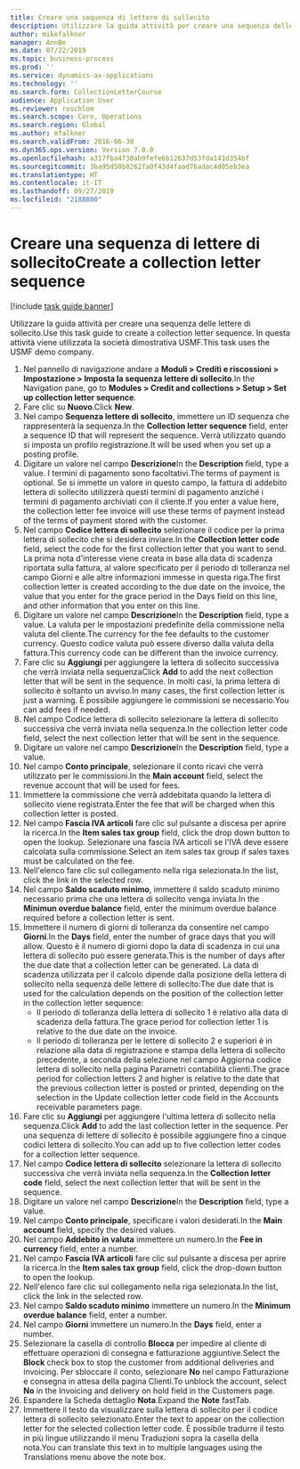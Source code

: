 ```yaml
---
title: Creare una sequenza di lettere di sollecito
description: Utilizzare la guida attività per creare una sequenza delle lettere di sollecito.
author: mikefalkner
manager: AnnBe
ms.date: 07/22/2019
ms.topic: business-process
ms.prod: ''
ms.service: dynamics-ax-applications
ms.technology: ''
ms.search.form: CollectionLetterCourse
audience: Application User
ms.reviewer: roschlom
ms.search.scope: Core, Operations
ms.search.region: Global
ms.author: mfalkner
ms.search.validFrom: 2016-06-30
ms.dyn365.ops.version: Version 7.0.0
ms.openlocfilehash: a317fba4f30ab9fefe6b12637d53fda141d354bf
ms.sourcegitcommit: 3ba95d50b8262fa0f43d4faad76adac4d05eb3ea
ms.translationtype: HT
ms.contentlocale: it-IT
ms.lasthandoff: 09/27/2019
ms.locfileid: "2188880"
---
```

# <a name="create-a-collection-letter-sequence"></a><span data-ttu-id="3686e-103">Creare una sequenza di lettere di sollecito</span><span class="sxs-lookup"><span data-stu-id="3686e-103">Create a collection letter sequence</span></span>

[!include [task guide banner](../../includes/task-guide-banner.md)]

<span data-ttu-id="3686e-104">Utilizzare la guida attività per creare una sequenza delle lettere di sollecito.</span><span class="sxs-lookup"><span data-stu-id="3686e-104">Use this task guide to create a collection letter sequence.</span></span> <span data-ttu-id="3686e-105">In questa attività viene utilizzata la società dimostrativa USMF.</span><span class="sxs-lookup"><span data-stu-id="3686e-105">This task uses the USMF demo company.</span></span>

1. <span data-ttu-id="3686e-106">Nel pannello di navigazione andare a **Moduli > Crediti e riscossioni > Impostazione > Imposta la sequenza lettere di sollecito**.</span><span class="sxs-lookup"><span data-stu-id="3686e-106">In the Navigation pane, go to **Modules > Credit and collections > Setup > Set up collection letter sequence**.</span></span>
2. <span data-ttu-id="3686e-107">Fare clic su **Nuovo**.</span><span class="sxs-lookup"><span data-stu-id="3686e-107">Click **New**.</span></span>
3. <span data-ttu-id="3686e-108">Nel campo **Sequenza lettere di sollecito**, immettere un ID sequenza che rappresenterà la sequenza.</span><span class="sxs-lookup"><span data-stu-id="3686e-108">In the **Collection letter sequence** field, enter a sequence ID that will represent the sequence.</span></span> <span data-ttu-id="3686e-109">Verrà utilizzato quando si imposta un profilo registrazione.</span><span class="sxs-lookup"><span data-stu-id="3686e-109">It will be used when you set up a posting profile.</span></span>
4. <span data-ttu-id="3686e-110">Digitare un valore nel campo **Descrizione**</span><span class="sxs-lookup"><span data-stu-id="3686e-110">In the **Description** field, type a value.</span></span>  <span data-ttu-id="3686e-111">I termini di pagamento sono facoltativi.</span><span class="sxs-lookup"><span data-stu-id="3686e-111">The terms of payment is optional.</span></span> <span data-ttu-id="3686e-112">Se si immette un valore in questo campo, la fattura di addebito lettera di sollecito utilizzerà questi termini di pagamento anziché i termini di pagamento archiviati con il cliente.</span><span class="sxs-lookup"><span data-stu-id="3686e-112">If you enter a value here, the collection letter fee invoice will use these terms of payment instead of the terms of payment stored with the customer.</span></span>  
5. <span data-ttu-id="3686e-113">Nel campo **Codice lettera di sollecito** selezionare il codice per la prima lettera di sollecito che si desidera inviare.</span><span class="sxs-lookup"><span data-stu-id="3686e-113">In the **Collection letter code** field, select the code for the first collection letter that you want to send.</span></span> <span data-ttu-id="3686e-114">La prima nota d'interesse viene creata in base alla data di scadenza riportata sulla fattura, al valore specificato per il periodo di tolleranza nel campo Giorni e alle altre informazioni immesse in questa riga.</span><span class="sxs-lookup"><span data-stu-id="3686e-114">The first collection letter is created according to the due date on the invoice, the value that you enter for the grace period in the Days field on this line, and other information that you enter on this line.</span></span>  
6. <span data-ttu-id="3686e-115">Digitare un valore nel campo **Descrizione**</span><span class="sxs-lookup"><span data-stu-id="3686e-115">In the **Description** field, type a value.</span></span> <span data-ttu-id="3686e-116">La valuta per le impostazioni predefinite della commissione nella valuta del cliente.</span><span class="sxs-lookup"><span data-stu-id="3686e-116">The currency for the fee defaults to the customer currency.</span></span> <span data-ttu-id="3686e-117">Questo codice valuta può essere diverso dalla valuta della fattura.</span><span class="sxs-lookup"><span data-stu-id="3686e-117">This currency code can be different than the invoice currency.</span></span>  
7. <span data-ttu-id="3686e-118">Fare clic su **Aggiungi** per aggiungere la lettera di sollecito successiva che verrà inviata nella sequenza</span><span class="sxs-lookup"><span data-stu-id="3686e-118">Click **Add** to add the next collection letter that will be sent in the sequence.</span></span> <span data-ttu-id="3686e-119">In molti casi, la prima lettera di sollecito è soltanto un avviso.</span><span class="sxs-lookup"><span data-stu-id="3686e-119">In many cases, the first collection letter is just a warning.</span></span> <span data-ttu-id="3686e-120">È possibile aggiungere le commissioni se necessario.</span><span class="sxs-lookup"><span data-stu-id="3686e-120">You can add fees if needed.</span></span>  
8. <span data-ttu-id="3686e-121">Nel campo Codice lettera di sollecito selezionare la lettera di sollecito successiva che verrà inviata nella sequenza.</span><span class="sxs-lookup"><span data-stu-id="3686e-121">In the collection letter code field, select the next collection letter that will be sent in the sequence.</span></span>
9. <span data-ttu-id="3686e-122">Digitare un valore nel campo **Descrizione**</span><span class="sxs-lookup"><span data-stu-id="3686e-122">In the **Description** field, type a value.</span></span>
10. <span data-ttu-id="3686e-123">Nel campo **Conto principale**, selezionare il conto ricavi che verrà utilizzato per le commissioni.</span><span class="sxs-lookup"><span data-stu-id="3686e-123">In the **Main account** field, select the revenue account that will be used for fees.</span></span>
11. <span data-ttu-id="3686e-124">Immettere la commissione che verrà addebitata quando la lettera di sollecito viene registrata.</span><span class="sxs-lookup"><span data-stu-id="3686e-124">Enter the fee that will be charged when this collection letter is posted.</span></span>
12. <span data-ttu-id="3686e-125">Nel campo **Fascia IVA articoli** fare clic sul pulsante a discesa per aprire la ricerca.</span><span class="sxs-lookup"><span data-stu-id="3686e-125">In the **Item sales tax group** field, click the drop down button to open the lookup.</span></span> <span data-ttu-id="3686e-126">Selezionare una fascia IVA articoli se l'IVA deve essere calcolata sulla commissione.</span><span class="sxs-lookup"><span data-stu-id="3686e-126">Select an item sales tax group if sales taxes must be calculated on the fee.</span></span>  
13. <span data-ttu-id="3686e-127">Nell'elenco fare clic sul collegamento nella riga selezionata.</span><span class="sxs-lookup"><span data-stu-id="3686e-127">In the list, click the link in the selected row.</span></span>
14. <span data-ttu-id="3686e-128">Nel campo **Saldo scaduto minimo**, immettere il saldo scaduto minimo necessario prima che una lettera di sollecito venga inviata.</span><span class="sxs-lookup"><span data-stu-id="3686e-128">In the **Minimun overdue balance** field, enter the minimum overdue balance required before a collection letter is sent.</span></span>
15. <span data-ttu-id="3686e-129">Immettere il numero di giorni di tolleranza da consentire nel campo **Giorni**.</span><span class="sxs-lookup"><span data-stu-id="3686e-129">In the **Days** field, enter the number of grace days that you will allow.</span></span> <span data-ttu-id="3686e-130">Questo è il numero di giorni dopo la data di scadenza in cui una lettera di sollecito può essere generata.</span><span class="sxs-lookup"><span data-stu-id="3686e-130">This is the number of days after the due date that a collection letter can be generated.</span></span> <span data-ttu-id="3686e-131">La data di scadenza utilizzata per il calcolo dipende dalla posizione della lettera di sollecito nella sequenza delle lettere di sollecito:</span><span class="sxs-lookup"><span data-stu-id="3686e-131">The due date that is used for the calculation depends on the position of the collection letter in the collection letter sequence:</span></span>
    - <span data-ttu-id="3686e-132">Il periodo di tolleranza della lettera di sollecito 1 è relativo alla data di scadenza della fattura.</span><span class="sxs-lookup"><span data-stu-id="3686e-132">The grace period for collection letter 1 is relative to the due date on the invoice.</span></span>
    - <span data-ttu-id="3686e-133">Il periodo di tolleranza per le lettere di sollecito 2 e superiori è in relazione alla data di registrazione e stampa della lettera di sollecito precedente, a seconda della selezione nel campo Aggiorna codice lettera di sollecito nella pagina Parametri contabilità clienti.</span><span class="sxs-lookup"><span data-stu-id="3686e-133">The grace period for collection letters 2 and higher is relative to the date that the previous collection letter is posted or printed, depending on the selection in the Update collection letter code field in the Accounts receivable parameters page.</span></span>  
16. <span data-ttu-id="3686e-134">Fare clic su **Aggiungi** per aggiungere l'ultima lettera di sollecito nella sequenza.</span><span class="sxs-lookup"><span data-stu-id="3686e-134">Click **Add** to add the last collection letter in the sequence.</span></span> <span data-ttu-id="3686e-135">Per una sequenza di lettere di sollecito è possibile aggiungere fino a cinque codici lettera di sollecito.</span><span class="sxs-lookup"><span data-stu-id="3686e-135">You can add up to five collection letter codes for a collection letter sequence.</span></span>  
17. <span data-ttu-id="3686e-136">Nel campo **Codice lettera di sollecito** selezionare la lettera di sollecito successiva che verrà inviata nella sequenza.</span><span class="sxs-lookup"><span data-stu-id="3686e-136">In the **Collection letter code** field, select the next collection letter that will be sent in the sequence.</span></span>
18. <span data-ttu-id="3686e-137">Digitare un valore nel campo **Descrizione**</span><span class="sxs-lookup"><span data-stu-id="3686e-137">In the **Description** field, type a value.</span></span>
19. <span data-ttu-id="3686e-138">Nel campo **Conto principale**, specificare i valori desiderati.</span><span class="sxs-lookup"><span data-stu-id="3686e-138">In the **Main account** field, specify the desired values.</span></span>
20. <span data-ttu-id="3686e-139">Nel campo **Addebito in valuta** immettere un numero.</span><span class="sxs-lookup"><span data-stu-id="3686e-139">In the **Fee in currency** field, enter a number.</span></span>
21. <span data-ttu-id="3686e-140">Nel campo **Fascia IVA articoli** fare clic sul pulsante a discesa per aprire la ricerca.</span><span class="sxs-lookup"><span data-stu-id="3686e-140">In the **Item sales tax group** field, click the drop-down button to open the lookup.</span></span>
22. <span data-ttu-id="3686e-141">Nell'elenco fare clic sul collegamento nella riga selezionata.</span><span class="sxs-lookup"><span data-stu-id="3686e-141">In the list, click the link in the selected row.</span></span>
23. <span data-ttu-id="3686e-142">Nel campo **Saldo scaduto minimo** immettere un numero.</span><span class="sxs-lookup"><span data-stu-id="3686e-142">In the **Minimum overdue balance** field, enter a number.</span></span>
24. <span data-ttu-id="3686e-143">Nel campo **Giorni** immettere un numero.</span><span class="sxs-lookup"><span data-stu-id="3686e-143">In the **Days** field, enter a number.</span></span>
25. <span data-ttu-id="3686e-144">Selezionare la casella di controllo **Blocca** per impedire al cliente di effettuare operazioni di consegna e fatturazione aggiuntive.</span><span class="sxs-lookup"><span data-stu-id="3686e-144">Select the **Block** check box to stop the customer from additional deliveries and invoicing.</span></span> <span data-ttu-id="3686e-145">Per sbloccare il conto, selezionare **No** nel campo Fatturazione e consegna in attesa della pagina Clienti.</span><span class="sxs-lookup"><span data-stu-id="3686e-145">To unblock the account, select **No** in the Invoicing and delivery on hold field in the Customers page.</span></span>  
26. <span data-ttu-id="3686e-146">Espandere la Scheda dettaglio **Nota**.</span><span class="sxs-lookup"><span data-stu-id="3686e-146">Expand the **Note** fastTab.</span></span>
27. <span data-ttu-id="3686e-147">Immettere il testo da visualizzare sulla lettera di sollecito per il codice lettera di sollecito selezionato.</span><span class="sxs-lookup"><span data-stu-id="3686e-147">Enter the text to appear on the collection letter for the selected collection letter code.</span></span> <span data-ttu-id="3686e-148">È possibile tradurre il testo in più lingue utilizzando il menu Traduzioni sopra la casella della nota.</span><span class="sxs-lookup"><span data-stu-id="3686e-148">You can translate this text in to multiple languages using the Translations menu above the note box.</span></span>  

